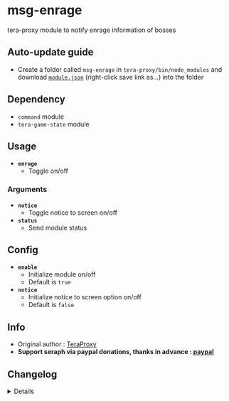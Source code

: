 # msg-enrage
tera-proxy module to notify enrage information of bosses

## Auto-update guide
- Create a folder called `msg-enrage` in `tera-proxy/bin/node_modules` and download [`module.json`](https://raw.githubusercontent.com/seraphinush-gaming/msg-enrage/master/module.json) (right-click save link as...) into the folder

## Dependency
- `command` module
- `tera-game-state` module

## Usage
- __`enrage`__
  - Toggle on/off
### Arguments
- __`notice`__
  - Toggle notice to screen on/off
- __`status`__
  - Send module status

## Config
- __`enable`__
  - Initialize module on/off
  - Default is `true`
- __`notice`__
  - Initialize notice to screen option on/off
  - Default is `false`

## Info
- Original author : [TeraProxy](https://github.com/TeraProxy)
- **Support seraph via paypal donations, thanks in advance : [paypal](https://www.paypal.me/seraphinush)**

## Changelog
<details>

    1.13
    - Removed `command` require()
    - Removed `tera-game-state` require()
    - Updated to `mod.command`
    - Updated to `mod.game`
    1.12
    - Removed font color bloat
    - Added `tera-game-state` dependency
    1.11
    - Added auto-update support
    - Refactored config file
    -- Added `enable`
    -- Added `notice`
    1.10
    - Personalized code aesthetics
    1.00
    - Initial fork

</details>
